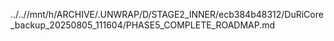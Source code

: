 ../..//mnt/h/ARCHIVE/.UNWRAP/D/STAGE2_INNER/ecb384b48312/DuRiCore_backup_20250805_111604/PHASE5_COMPLETE_ROADMAP.md